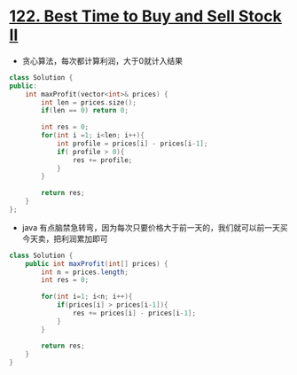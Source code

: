 # [122. Best Time to Buy and Sell Stock II](https://leetcode.com/problems/best-time-to-buy-and-sell-stock-ii/?tab=Description)
* 贪心算法，每次都计算利润，大于0就计入结果

```c++
class Solution {
public:
    int maxProfit(vector<int>& prices) {
        int len = prices.size();
        if(len == 0) return 0;
        
        int res = 0;
        for(int i =1; i<len; i++){
            int profile = prices[i] - prices[i-1];
            if( profile > 0){
                res += profile;
            }
        }
        
        return res;
    }
};
```

* java 有点脑禁急转弯，因为每次只要价格大于前一天的，我们就可以前一天买今天卖，把利润累加即可

```java
class Solution {
    public int maxProfit(int[] prices) {
        int n = prices.length;
        int res = 0;
        
        for(int i=1; i<n; i++){
            if(prices[i] > prices[i-1]){
                res += prices[i] - prices[i-1];
            }
        }
        
        return res;
    }
}
```
